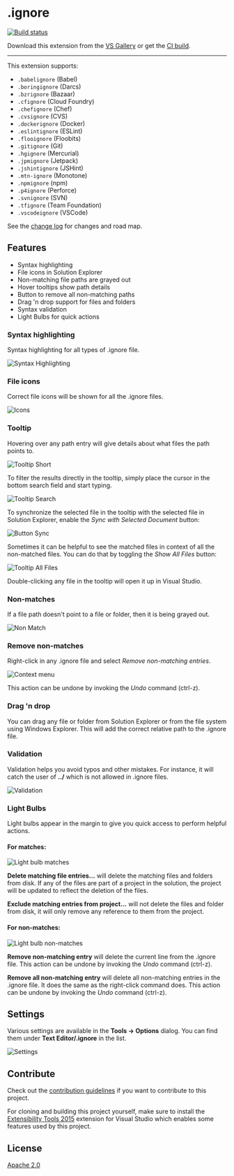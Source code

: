 # .ignore

[![Build status](https://ci.appveyor.com/api/projects/status/28ov3nlmta59snrw?svg=true)](https://ci.appveyor.com/project/madskristensen/ignorefiles)

Download this extension from the [VS Gallery](https://visualstudiogallery.msdn.microsoft.com/d0eba56d-603b-45ab-a680-edfda585f7f3)
or get the [CI build](http://vsixgallery.com/extension/7ac24965-ea21-4108-9cac-6e46394aaaef/).

---------------------------------------

This extension supports:

- `.babelignore` (Babel)
- `.boringignore` (Darcs)
- `.bzrignore` (Bazaar)
- `.cfignore` (Cloud Foundry)
- `.chefignore` (Chef)
- `.cvsignore` (CVS)
- `.dockerignore` (Docker)
- `.eslintignore` (ESLint)
- `.flooignore` (Floobits)
- `.gitignore` (Git)
- `.hgignore` (Mercurial)
- `.jpmignore` (Jetpack)
- `.jshintignore` (JSHint)
- `.mtn-ignore` (Monotone)
- `.npmignore` (npm)
- `.p4ignore` (Perforce)
- `.svnignore` (SVN)
- `.tfignore` (Team Foundation)
- `.vscodeignore` (VSCode)

See the [change log](CHANGELOG.md) for changes and road map.

## Features

- Syntax highlighting
- File icons in Solution Explorer
- Non-matching file paths are grayed out
- Hover tooltips show path details
- Button to remove all non-matching paths
- Drag 'n drop support for files and folders
- Syntax validation
- Light Bulbs for quick actions

### Syntax highlighting
Syntax highlighting for all types of .ignore file.

![Syntax Highlighting](art/syntax-highlighting.png)

### File icons
Correct file icons will be shown for all the .ignore files.

![Icons](art/icons.png)

### Tooltip
Hovering over any path entry will give details about what
files the path points to.

![Tooltip Short](art/tooltip.png)

To filter the results directly in the tooltip, simply place
the cursor in the bottom search field and start typing.

![Tooltip Search](art/tooltip-search.png)

To synchronize the selected file in the tooltip with the
selected file in Solution Explorer, enable the 
*Sync with Selected Document* button:

![Button Sync](art/button-sync.png)

Sometimes it can be helpful to see the matched files in context
of all the non-matched files. You can do that by toggling the
*Show All Files* button:

![Tooltip All Files](art/tooltip-all-files.png)

Double-clicking any file in the tooltip will open it up
in Visual Studio.

### Non-matches
If a file path doesn't point to a file or folder, then it
is being grayed out.

![Non Match](art/non-match.png)

### Remove non-matches
Right-click in any .ignore file and select
*Remove non-matching entries*.

![Context menu](art/context-menu.png)

This action can be undone by invoking the *Undo* command
(ctrl-z).

### Drag 'n drop
You can drag any file or folder from Solution Explorer or
from the file system using Windows Explorer. This will add
the correct relative path to the .ignore file.

### Validation
Validation helps you avoid typos and other mistakes. For
instance, it will catch the user of **../** which is not
allowed in .ignore files.

![Validation](art/validation.png)

### Light Bulbs
Light bulbs appear in the margin to give you quick access
to perform helpful actions.

#### For matches:
![Light bulb matches](art/lightbulb-match.png)

**Delete matching file entries...** will delete the matching
files and folders from disk. If any of the files are part
of a project in the solution, the project will be updated
to reflect the deletion of the files.

**Exclude matching entries from project...** will not delete
the files and folder from disk, it will only remove any
reference to them from the project.

#### For non-matches:
![Light bulb non-matches](art/lightbulb-non-match.png)

**Remove non-matching entry** will delete the current
line from the .ignore file. This action can be undone by
invoking the *Undo* command (ctrl-z).

**Remove all non-matching entry** will delete all non-matching
entries in the .ignore file. It does the same as the right-click
command does. This action can be undone by invoking the
*Undo* command (ctrl-z).

## Settings
Various settings are available in the **Tools -> Options**
dialog. You can find them under **Text Editor/.ignore**
in the list.

![Settings](art/settings.png)

## Contribute
Check out the [contribution guidelines](.github/CONTRIBUTING.md)
if you want to contribute to this project.

For cloning and building this project yourself, make sure
to install the
[Extensibility Tools 2015](https://visualstudiogallery.msdn.microsoft.com/ab39a092-1343-46e2-b0f1-6a3f91155aa6)
extension for Visual Studio which enables some features
used by this project.

## License
[Apache 2.0](LICENSE)
